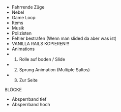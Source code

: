 - Fahrrende Züge
- Nebel
- Game Loop
- Items
- Musik
- Polizisten
- Fehler bestrafen (Wenn man slided da aber was ist)
- VANILLA RAILS KOPIEREN!!!
- Animations
- 1. Rolle auf boden / Slide
- 2. Sprung Animation (Multiple Saltos)
- 3. Zur Seite

BLÖCKE
- Absperrband tief
- Absperrband hoch